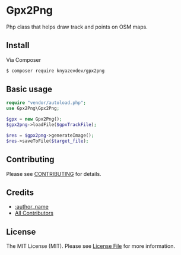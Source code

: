 # Gpx2Png

Php class that helps draw track and points on OSM maps.

## Install

Via Composer

``` bash
$ composer require knyazevdev/gpx2png
```

## Basic usage

``` php
require "vendor/autoload.php";
use Gpx2Png\Gpx2Png;

$gpx = new Gpx2Png();
$gpx2png->loadFile($gpxTrackFile);

$res = $gpx2png->generateImage();
$res->saveToFile($target_file);
```

## Contributing

Please see [CONTRIBUTING](https://github.com/thephpleague/:package_name/blob/master/CONTRIBUTING.md) for details.

## Credits

- [:author_name](https://github.com/:author_username)
- [All Contributors](https://github.com/thephpleague/:package_name/contributors)

## License

The MIT License (MIT). Please see [License File](LICENSE.md) for more information.
